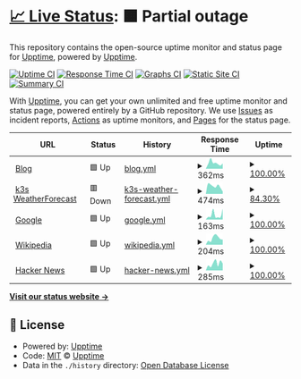 # [📈 Live Status](https://demo.upptime.js.org): <!--live status--> **🟧 Partial outage**

This repository contains the open-source uptime monitor and status page for [Upptime](https://upptime.js.org), powered by [Upptime](https://github.com/upptime/upptime).

[![Uptime CI](https://github.com/gerrited/upptime/workflows/Uptime%20CI/badge.svg)](https://github.com/gerrited/upptime/actions?query=workflow%3A%22Uptime+CI%22)
[![Response Time CI](https://github.com/gerrited/upptime/workflows/Response%20Time%20CI/badge.svg)](https://github.com/gerrited/upptime/actions?query=workflow%3A%22Response+Time+CI%22)
[![Graphs CI](https://github.com/gerrited/upptime/workflows/Graphs%20CI/badge.svg)](https://github.com/gerrited/upptime/actions?query=workflow%3A%22Graphs+CI%22)
[![Static Site CI](https://github.com/gerrited/upptime/workflows/Static%20Site%20CI/badge.svg)](https://github.com/gerrited/upptime/actions?query=workflow%3A%22Static+Site+CI%22)
[![Summary CI](https://github.com/gerrited/upptime/workflows/Summary%20CI/badge.svg)](https://github.com/gerrited/upptime/actions?query=workflow%3A%22Summary+CI%22)

With [Upptime](https://upptime.js.org), you can get your own unlimited and free uptime monitor and status page, powered entirely by a GitHub repository. We use [Issues](https://github.com/upptime/upptime/issues) as incident reports, [Actions](https://github.com/gerrited/upptime/actions) as uptime monitors, and [Pages](https://demo.upptime.js.org) for the status page.

<!--start: status pages-->
<!-- This summary is generated by Upptime (https://github.com/upptime/upptime) -->
<!-- Do not edit this manually, your changes will be overwritten -->
<!-- prettier-ignore -->
| URL | Status | History | Response Time | Uptime |
| --- | ------ | ------- | ------------- | ------ |
| <img alt="" src="https://favicons.githubusercontent.com/gerrit.codes" height="13"> [Blog](https://gerrit.codes) | 🟩 Up | [blog.yml](https://github.com/gerrited/upptime/commits/HEAD/history/blog.yml) | <details><summary><img alt="Response time graph" src="./graphs/blog/response-time-week.png" height="20"> 362ms</summary><br><a href="https://status.g11s.cc/history/blog"><img alt="Response time 217" src="https://img.shields.io/endpoint?url=https%3A%2F%2Fraw.githubusercontent.com%2Fgerrited%2Fupptime%2FHEAD%2Fapi%2Fblog%2Fresponse-time.json"></a><br><a href="https://status.g11s.cc/history/blog"><img alt="24-hour response time 396" src="https://img.shields.io/endpoint?url=https%3A%2F%2Fraw.githubusercontent.com%2Fgerrited%2Fupptime%2FHEAD%2Fapi%2Fblog%2Fresponse-time-day.json"></a><br><a href="https://status.g11s.cc/history/blog"><img alt="7-day response time 362" src="https://img.shields.io/endpoint?url=https%3A%2F%2Fraw.githubusercontent.com%2Fgerrited%2Fupptime%2FHEAD%2Fapi%2Fblog%2Fresponse-time-week.json"></a><br><a href="https://status.g11s.cc/history/blog"><img alt="30-day response time 312" src="https://img.shields.io/endpoint?url=https%3A%2F%2Fraw.githubusercontent.com%2Fgerrited%2Fupptime%2FHEAD%2Fapi%2Fblog%2Fresponse-time-month.json"></a><br><a href="https://status.g11s.cc/history/blog"><img alt="1-year response time 217" src="https://img.shields.io/endpoint?url=https%3A%2F%2Fraw.githubusercontent.com%2Fgerrited%2Fupptime%2FHEAD%2Fapi%2Fblog%2Fresponse-time-year.json"></a></details> | <details><summary><a href="https://status.g11s.cc/history/blog">100.00%</a></summary><a href="https://status.g11s.cc/history/blog"><img alt="All-time uptime 99.97%" src="https://img.shields.io/endpoint?url=https%3A%2F%2Fraw.githubusercontent.com%2Fgerrited%2Fupptime%2FHEAD%2Fapi%2Fblog%2Fuptime.json"></a><br><a href="https://status.g11s.cc/history/blog"><img alt="24-hour uptime 100.00%" src="https://img.shields.io/endpoint?url=https%3A%2F%2Fraw.githubusercontent.com%2Fgerrited%2Fupptime%2FHEAD%2Fapi%2Fblog%2Fuptime-day.json"></a><br><a href="https://status.g11s.cc/history/blog"><img alt="7-day uptime 100.00%" src="https://img.shields.io/endpoint?url=https%3A%2F%2Fraw.githubusercontent.com%2Fgerrited%2Fupptime%2FHEAD%2Fapi%2Fblog%2Fuptime-week.json"></a><br><a href="https://status.g11s.cc/history/blog"><img alt="30-day uptime 100.00%" src="https://img.shields.io/endpoint?url=https%3A%2F%2Fraw.githubusercontent.com%2Fgerrited%2Fupptime%2FHEAD%2Fapi%2Fblog%2Fuptime-month.json"></a><br><a href="https://status.g11s.cc/history/blog"><img alt="1-year uptime 99.97%" src="https://img.shields.io/endpoint?url=https%3A%2F%2Fraw.githubusercontent.com%2Fgerrited%2Fupptime%2FHEAD%2Fapi%2Fblog%2Fuptime-year.json"></a></details>
| <img alt="" src="https://favicons.githubusercontent.com/k3s.g11s.cc" height="13"> [k3s WeatherForecast](https://k3s.g11s.cc/WeatherForecast) | 🟥 Down | [k3s-weather-forecast.yml](https://github.com/gerrited/upptime/commits/HEAD/history/k3s-weather-forecast.yml) | <details><summary><img alt="Response time graph" src="./graphs/k3s-weather-forecast/response-time-week.png" height="20"> 474ms</summary><br><a href="https://status.g11s.cc/history/k3s-weather-forecast"><img alt="Response time 681" src="https://img.shields.io/endpoint?url=https%3A%2F%2Fraw.githubusercontent.com%2Fgerrited%2Fupptime%2FHEAD%2Fapi%2Fk3s-weather-forecast%2Fresponse-time.json"></a><br><a href="https://status.g11s.cc/history/k3s-weather-forecast"><img alt="24-hour response time 98" src="https://img.shields.io/endpoint?url=https%3A%2F%2Fraw.githubusercontent.com%2Fgerrited%2Fupptime%2FHEAD%2Fapi%2Fk3s-weather-forecast%2Fresponse-time-day.json"></a><br><a href="https://status.g11s.cc/history/k3s-weather-forecast"><img alt="7-day response time 474" src="https://img.shields.io/endpoint?url=https%3A%2F%2Fraw.githubusercontent.com%2Fgerrited%2Fupptime%2FHEAD%2Fapi%2Fk3s-weather-forecast%2Fresponse-time-week.json"></a><br><a href="https://status.g11s.cc/history/k3s-weather-forecast"><img alt="30-day response time 722" src="https://img.shields.io/endpoint?url=https%3A%2F%2Fraw.githubusercontent.com%2Fgerrited%2Fupptime%2FHEAD%2Fapi%2Fk3s-weather-forecast%2Fresponse-time-month.json"></a><br><a href="https://status.g11s.cc/history/k3s-weather-forecast"><img alt="1-year response time 681" src="https://img.shields.io/endpoint?url=https%3A%2F%2Fraw.githubusercontent.com%2Fgerrited%2Fupptime%2FHEAD%2Fapi%2Fk3s-weather-forecast%2Fresponse-time-year.json"></a></details> | <details><summary><a href="https://status.g11s.cc/history/k3s-weather-forecast">84.30%</a></summary><a href="https://status.g11s.cc/history/k3s-weather-forecast"><img alt="All-time uptime 96.58%" src="https://img.shields.io/endpoint?url=https%3A%2F%2Fraw.githubusercontent.com%2Fgerrited%2Fupptime%2FHEAD%2Fapi%2Fk3s-weather-forecast%2Fuptime.json"></a><br><a href="https://status.g11s.cc/history/k3s-weather-forecast"><img alt="24-hour uptime 0.00%" src="https://img.shields.io/endpoint?url=https%3A%2F%2Fraw.githubusercontent.com%2Fgerrited%2Fupptime%2FHEAD%2Fapi%2Fk3s-weather-forecast%2Fuptime-day.json"></a><br><a href="https://status.g11s.cc/history/k3s-weather-forecast"><img alt="7-day uptime 84.30%" src="https://img.shields.io/endpoint?url=https%3A%2F%2Fraw.githubusercontent.com%2Fgerrited%2Fupptime%2FHEAD%2Fapi%2Fk3s-weather-forecast%2Fuptime-week.json"></a><br><a href="https://status.g11s.cc/history/k3s-weather-forecast"><img alt="30-day uptime 96.39%" src="https://img.shields.io/endpoint?url=https%3A%2F%2Fraw.githubusercontent.com%2Fgerrited%2Fupptime%2FHEAD%2Fapi%2Fk3s-weather-forecast%2Fuptime-month.json"></a><br><a href="https://status.g11s.cc/history/k3s-weather-forecast"><img alt="1-year uptime 96.58%" src="https://img.shields.io/endpoint?url=https%3A%2F%2Fraw.githubusercontent.com%2Fgerrited%2Fupptime%2FHEAD%2Fapi%2Fk3s-weather-forecast%2Fuptime-year.json"></a></details>
| <img alt="" src="https://favicons.githubusercontent.com/www.google.com" height="13"> [Google](https://www.google.com) | 🟩 Up | [google.yml](https://github.com/gerrited/upptime/commits/HEAD/history/google.yml) | <details><summary><img alt="Response time graph" src="./graphs/google/response-time-week.png" height="20"> 163ms</summary><br><a href="https://status.g11s.cc/history/google"><img alt="Response time 94" src="https://img.shields.io/endpoint?url=https%3A%2F%2Fraw.githubusercontent.com%2Fgerrited%2Fupptime%2FHEAD%2Fapi%2Fgoogle%2Fresponse-time.json"></a><br><a href="https://status.g11s.cc/history/google"><img alt="24-hour response time 91" src="https://img.shields.io/endpoint?url=https%3A%2F%2Fraw.githubusercontent.com%2Fgerrited%2Fupptime%2FHEAD%2Fapi%2Fgoogle%2Fresponse-time-day.json"></a><br><a href="https://status.g11s.cc/history/google"><img alt="7-day response time 163" src="https://img.shields.io/endpoint?url=https%3A%2F%2Fraw.githubusercontent.com%2Fgerrited%2Fupptime%2FHEAD%2Fapi%2Fgoogle%2Fresponse-time-week.json"></a><br><a href="https://status.g11s.cc/history/google"><img alt="30-day response time 118" src="https://img.shields.io/endpoint?url=https%3A%2F%2Fraw.githubusercontent.com%2Fgerrited%2Fupptime%2FHEAD%2Fapi%2Fgoogle%2Fresponse-time-month.json"></a><br><a href="https://status.g11s.cc/history/google"><img alt="1-year response time 94" src="https://img.shields.io/endpoint?url=https%3A%2F%2Fraw.githubusercontent.com%2Fgerrited%2Fupptime%2FHEAD%2Fapi%2Fgoogle%2Fresponse-time-year.json"></a></details> | <details><summary><a href="https://status.g11s.cc/history/google">100.00%</a></summary><a href="https://status.g11s.cc/history/google"><img alt="All-time uptime 100.00%" src="https://img.shields.io/endpoint?url=https%3A%2F%2Fraw.githubusercontent.com%2Fgerrited%2Fupptime%2FHEAD%2Fapi%2Fgoogle%2Fuptime.json"></a><br><a href="https://status.g11s.cc/history/google"><img alt="24-hour uptime 100.00%" src="https://img.shields.io/endpoint?url=https%3A%2F%2Fraw.githubusercontent.com%2Fgerrited%2Fupptime%2FHEAD%2Fapi%2Fgoogle%2Fuptime-day.json"></a><br><a href="https://status.g11s.cc/history/google"><img alt="7-day uptime 100.00%" src="https://img.shields.io/endpoint?url=https%3A%2F%2Fraw.githubusercontent.com%2Fgerrited%2Fupptime%2FHEAD%2Fapi%2Fgoogle%2Fuptime-week.json"></a><br><a href="https://status.g11s.cc/history/google"><img alt="30-day uptime 100.00%" src="https://img.shields.io/endpoint?url=https%3A%2F%2Fraw.githubusercontent.com%2Fgerrited%2Fupptime%2FHEAD%2Fapi%2Fgoogle%2Fuptime-month.json"></a><br><a href="https://status.g11s.cc/history/google"><img alt="1-year uptime 100.00%" src="https://img.shields.io/endpoint?url=https%3A%2F%2Fraw.githubusercontent.com%2Fgerrited%2Fupptime%2FHEAD%2Fapi%2Fgoogle%2Fuptime-year.json"></a></details>
| <img alt="" src="https://favicons.githubusercontent.com/en.wikipedia.org" height="13"> [Wikipedia](https://en.wikipedia.org) | 🟩 Up | [wikipedia.yml](https://github.com/gerrited/upptime/commits/HEAD/history/wikipedia.yml) | <details><summary><img alt="Response time graph" src="./graphs/wikipedia/response-time-week.png" height="20"> 204ms</summary><br><a href="https://status.g11s.cc/history/wikipedia"><img alt="Response time 204" src="https://img.shields.io/endpoint?url=https%3A%2F%2Fraw.githubusercontent.com%2Fgerrited%2Fupptime%2FHEAD%2Fapi%2Fwikipedia%2Fresponse-time.json"></a><br><a href="https://status.g11s.cc/history/wikipedia"><img alt="24-hour response time 187" src="https://img.shields.io/endpoint?url=https%3A%2F%2Fraw.githubusercontent.com%2Fgerrited%2Fupptime%2FHEAD%2Fapi%2Fwikipedia%2Fresponse-time-day.json"></a><br><a href="https://status.g11s.cc/history/wikipedia"><img alt="7-day response time 204" src="https://img.shields.io/endpoint?url=https%3A%2F%2Fraw.githubusercontent.com%2Fgerrited%2Fupptime%2FHEAD%2Fapi%2Fwikipedia%2Fresponse-time-week.json"></a><br><a href="https://status.g11s.cc/history/wikipedia"><img alt="30-day response time 209" src="https://img.shields.io/endpoint?url=https%3A%2F%2Fraw.githubusercontent.com%2Fgerrited%2Fupptime%2FHEAD%2Fapi%2Fwikipedia%2Fresponse-time-month.json"></a><br><a href="https://status.g11s.cc/history/wikipedia"><img alt="1-year response time 204" src="https://img.shields.io/endpoint?url=https%3A%2F%2Fraw.githubusercontent.com%2Fgerrited%2Fupptime%2FHEAD%2Fapi%2Fwikipedia%2Fresponse-time-year.json"></a></details> | <details><summary><a href="https://status.g11s.cc/history/wikipedia">100.00%</a></summary><a href="https://status.g11s.cc/history/wikipedia"><img alt="All-time uptime 100.00%" src="https://img.shields.io/endpoint?url=https%3A%2F%2Fraw.githubusercontent.com%2Fgerrited%2Fupptime%2FHEAD%2Fapi%2Fwikipedia%2Fuptime.json"></a><br><a href="https://status.g11s.cc/history/wikipedia"><img alt="24-hour uptime 100.00%" src="https://img.shields.io/endpoint?url=https%3A%2F%2Fraw.githubusercontent.com%2Fgerrited%2Fupptime%2FHEAD%2Fapi%2Fwikipedia%2Fuptime-day.json"></a><br><a href="https://status.g11s.cc/history/wikipedia"><img alt="7-day uptime 100.00%" src="https://img.shields.io/endpoint?url=https%3A%2F%2Fraw.githubusercontent.com%2Fgerrited%2Fupptime%2FHEAD%2Fapi%2Fwikipedia%2Fuptime-week.json"></a><br><a href="https://status.g11s.cc/history/wikipedia"><img alt="30-day uptime 100.00%" src="https://img.shields.io/endpoint?url=https%3A%2F%2Fraw.githubusercontent.com%2Fgerrited%2Fupptime%2FHEAD%2Fapi%2Fwikipedia%2Fuptime-month.json"></a><br><a href="https://status.g11s.cc/history/wikipedia"><img alt="1-year uptime 99.99%" src="https://img.shields.io/endpoint?url=https%3A%2F%2Fraw.githubusercontent.com%2Fgerrited%2Fupptime%2FHEAD%2Fapi%2Fwikipedia%2Fuptime-year.json"></a></details>
| <img alt="" src="https://favicons.githubusercontent.com/news.ycombinator.com" height="13"> [Hacker News](https://news.ycombinator.com) | 🟩 Up | [hacker-news.yml](https://github.com/gerrited/upptime/commits/HEAD/history/hacker-news.yml) | <details><summary><img alt="Response time graph" src="./graphs/hacker-news/response-time-week.png" height="20"> 285ms</summary><br><a href="https://status.g11s.cc/history/hacker-news"><img alt="Response time 225" src="https://img.shields.io/endpoint?url=https%3A%2F%2Fraw.githubusercontent.com%2Fgerrited%2Fupptime%2FHEAD%2Fapi%2Fhacker-news%2Fresponse-time.json"></a><br><a href="https://status.g11s.cc/history/hacker-news"><img alt="24-hour response time 126" src="https://img.shields.io/endpoint?url=https%3A%2F%2Fraw.githubusercontent.com%2Fgerrited%2Fupptime%2FHEAD%2Fapi%2Fhacker-news%2Fresponse-time-day.json"></a><br><a href="https://status.g11s.cc/history/hacker-news"><img alt="7-day response time 285" src="https://img.shields.io/endpoint?url=https%3A%2F%2Fraw.githubusercontent.com%2Fgerrited%2Fupptime%2FHEAD%2Fapi%2Fhacker-news%2Fresponse-time-week.json"></a><br><a href="https://status.g11s.cc/history/hacker-news"><img alt="30-day response time 282" src="https://img.shields.io/endpoint?url=https%3A%2F%2Fraw.githubusercontent.com%2Fgerrited%2Fupptime%2FHEAD%2Fapi%2Fhacker-news%2Fresponse-time-month.json"></a><br><a href="https://status.g11s.cc/history/hacker-news"><img alt="1-year response time 225" src="https://img.shields.io/endpoint?url=https%3A%2F%2Fraw.githubusercontent.com%2Fgerrited%2Fupptime%2FHEAD%2Fapi%2Fhacker-news%2Fresponse-time-year.json"></a></details> | <details><summary><a href="https://status.g11s.cc/history/hacker-news">100.00%</a></summary><a href="https://status.g11s.cc/history/hacker-news"><img alt="All-time uptime 99.95%" src="https://img.shields.io/endpoint?url=https%3A%2F%2Fraw.githubusercontent.com%2Fgerrited%2Fupptime%2FHEAD%2Fapi%2Fhacker-news%2Fuptime.json"></a><br><a href="https://status.g11s.cc/history/hacker-news"><img alt="24-hour uptime 100.00%" src="https://img.shields.io/endpoint?url=https%3A%2F%2Fraw.githubusercontent.com%2Fgerrited%2Fupptime%2FHEAD%2Fapi%2Fhacker-news%2Fuptime-day.json"></a><br><a href="https://status.g11s.cc/history/hacker-news"><img alt="7-day uptime 100.00%" src="https://img.shields.io/endpoint?url=https%3A%2F%2Fraw.githubusercontent.com%2Fgerrited%2Fupptime%2FHEAD%2Fapi%2Fhacker-news%2Fuptime-week.json"></a><br><a href="https://status.g11s.cc/history/hacker-news"><img alt="30-day uptime 100.00%" src="https://img.shields.io/endpoint?url=https%3A%2F%2Fraw.githubusercontent.com%2Fgerrited%2Fupptime%2FHEAD%2Fapi%2Fhacker-news%2Fuptime-month.json"></a><br><a href="https://status.g11s.cc/history/hacker-news"><img alt="1-year uptime 99.90%" src="https://img.shields.io/endpoint?url=https%3A%2F%2Fraw.githubusercontent.com%2Fgerrited%2Fupptime%2FHEAD%2Fapi%2Fhacker-news%2Fuptime-year.json"></a></details>

<!--end: status pages-->

[**Visit our status website →**](https://demo.upptime.js.org)

## 📄 License

- Powered by: [Upptime](https://github.com/upptime/upptime)
- Code: [MIT](./LICENSE) © [Upptime](https://upptime.js.org)
- Data in the `./history` directory: [Open Database License](https://opendatacommons.org/licenses/odbl/1-0/)
